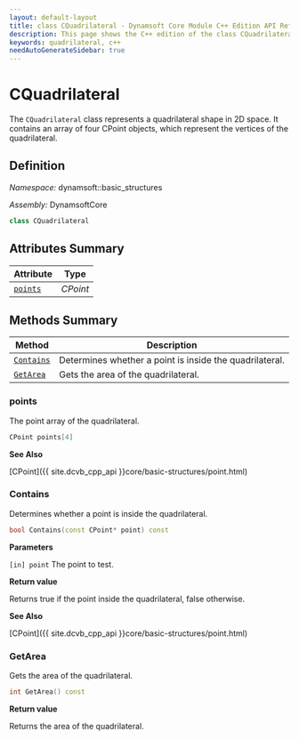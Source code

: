 ```yaml
---
layout: default-layout
title: class CQuadrilateral - Dynamsoft Core Module C++ Edition API Reference
description: This page shows the C++ edition of the class CQuadrilateral in Dynamsoft Core Module.
keywords: quadrilateral, c++
needAutoGenerateSidebar: true
---
```


# CQuadrilateral

The `CQuadrilateral` class represents a quadrilateral shape in 2D space. It contains an array of four CPoint objects, which represent the vertices of the quadrilateral.

## Definition

*Namespace:* dynamsoft::basic_structures

*Assembly:* DynamsoftCore

```cpp
class CQuadrilateral 
```

## Attributes Summary
  
| Attribute | Type |
|---------- | ---- |
| [`points`](#points) | *CPoint* |

## Methods Summary

| Method               | Description |
|----------------------|-------------|
| [`Contains`](#contains) | Determines whether a point is inside the quadrilateral.|
| [`GetArea`](#getarea) | Gets the area of the quadrilateral. |

### points

The point array of the quadrilateral.

```cpp
CPoint points[4]
```

**See Also**

[CPoint]({{ site.dcvb_cpp_api }}core/basic-structures/point.html)

### Contains

Determines whether a point is inside the quadrilateral.

```cpp
bool Contains(const CPoint* point) const
```

**Parameters**

`[in] point` The point to test.

**Return value**

Returns true if the point inside the quadrilateral, false otherwise. 

**See Also**

[CPoint]({{ site.dcvb_cpp_api }}core/basic-structures/point.html)

### GetArea

Gets the area of the quadrilateral.

```cpp
int GetArea() const
```

**Return value**

Returns the area of the quadrilateral.
